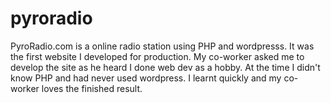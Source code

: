 # pyroradio

PyroRadio.com is a online radio station using PHP and wordpresss. It was the first website I developed for production. My co-worker asked me to develop the site as he heard I done web dev as a hobby. At the time I didn't know PHP and had never used wordpress. I learnt quickly and my co-worker loves the finished result.
